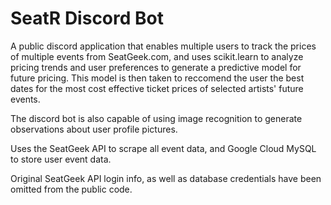 # SeatR Discord Bot
A public discord application that enables multiple users to track the prices of multiple events from SeatGeek.com, and uses scikit.learn to analyze pricing trends and user preferences to generate a predictive model for future pricing. 
This model is then taken to reccomend the user the best dates for the most cost effective ticket prices of selected artists' future events.

The discord bot is also capable of using image recognition to generate observations about user profile pictures.

Uses the SeatGeek API to scrape all event data, and Google Cloud MySQL to store user event data.

Original SeatGeek API login info, as well as database credentials have been omitted from the public code.


